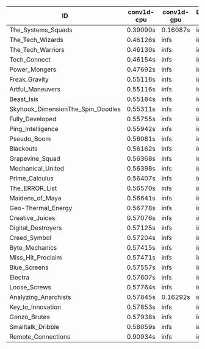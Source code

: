 |ID|conv1d-cpu|conv1d-gpu|DWSPConv2D-gpu|gemm-gpu|avg|
|-|-|-|-|-|-|
|The_Systems_Squads|0.39090s|0.16087s|infs|4.71849s|infs|
|The_Tech_Wizards|0.46126s|infs|infs|4.41059s|infs|
|The_Tech_Warriors|0.46130s|infs|infs|4.38837s|infs|
|Tech_Connect|0.46154s|infs|infs|4.39245s|infs|
|Power_Mongers|0.47692s|infs|infs|4.68918s|infs|
|Freak_Gravity|0.55116s|infs|infs|4.67524s|infs|
|Artful_Maneuvers|0.55116s|infs|infs|4.68487s|infs|
|Beast_Isis|0.55184s|infs|infs|4.70239s|infs|
|Skyhook_DimensionThe_Spin_Doodles|0.55311s|infs|infs|4.71526s|infs|
|Fully_Developed|0.55755s|infs|infs|4.68903s|infs|
|Ping_Intelligence|0.55942s|infs|infs|4.70390s|infs|
|Pseudo_Boom|0.56081s|infs|infs|4.68724s|infs|
|Blackouts|0.56162s|infs|infs|4.67863s|infs|
|Grapevine_Squad|0.56368s|infs|infs|4.68436s|infs|
|Mechanical_United|0.56398s|infs|infs|4.41663s|infs|
|Prime_Calculus|0.56407s|infs|infs|4.69518s|infs|
|The_ERROR_List|0.56570s|infs|infs|4.67544s|infs|
|Maidens_of_Maya|0.56641s|infs|infs|4.73067s|infs|
|Geo-Thermal_Energy|0.56778s|infs|infs|4.65756s|infs|
|Creative_Juices|0.57076s|infs|infs|4.69727s|infs|
|Digital_Destroyers|0.57125s|infs|infs|4.70660s|infs|
|Creed_Symbol|0.57204s|infs|infs|4.66577s|infs|
|Byte_Mechanics|0.57415s|infs|infs|4.65518s|infs|
|Miss_Hit_Proclaim|0.57471s|infs|infs|4.67549s|infs|
|Blue_Screens|0.57557s|infs|infs|4.72001s|infs|
|Electra|0.57607s|infs|infs|4.70874s|infs|
|Loose_Screws|0.57764s|infs|infs|4.70706s|infs|
|Analyzing_Anarchists|0.57845s|0.16292s|infs|4.64555s|infs|
|Key_to_Innovation|0.57853s|infs|infs|4.68403s|infs|
|Gonzo_Brutes|0.57938s|infs|infs|4.70241s|infs|
|Smalltalk_Dribble|0.58059s|infs|infs|4.63022s|infs|
|Remote_Connections|0.90934s|infs|infs|4.71684s|infs|
